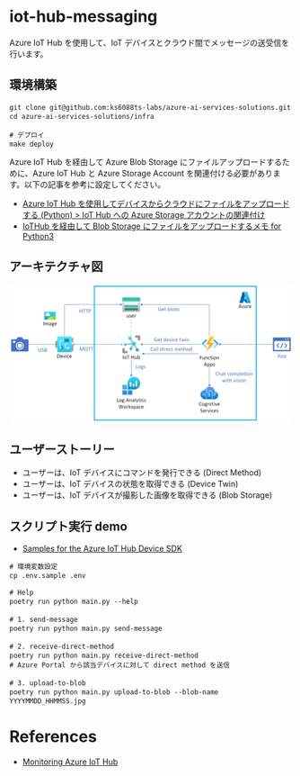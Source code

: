 # iot-hub-messaging

Azure IoT Hub を使用して、IoT デバイスとクラウド間でメッセージの送受信を行います。

## 環境構築

```shell
git clone git@github.com:ks6088ts-labs/azure-ai-services-solutions.git
cd azure-ai-services-solutions/infra

# デプロイ
make deploy
```

Azure IoT Hub を経由して Azure Blob Storage にファイルアップロードするために、Azure IoT Hub と Azure Storage Account を関連付ける必要があります。以下の記事を参考に設定してください。

- [Azure IoT Hub を使用してデバイスからクラウドにファイルをアップロードする (Python) > IoT Hub への Azure Storage アカウントの関連付け](https://learn.microsoft.com/ja-jp/azure/iot-hub/file-upload-python#associate-an-azure-storage-account-to-iot-hub)
- [IoTHub を経由して Blob Storage にファイルをアップロードするメモ for Python3](https://zenn.dev/tmitsuoka0423/articles/iothub-file-upload-python)

## アーキテクチャ図

[![architecture](./architecture.png)](./architecture.png)

## ユーザーストーリー

- ユーザーは、IoT デバイスにコマンドを発行できる (Direct Method)
- ユーザーは、IoT デバイスの状態を取得できる (Device Twin)
- ユーザーは、IoT デバイスが撮影した画像を取得できる (Blob Storage)

## スクリプト実行 demo

- [Samples for the Azure IoT Hub Device SDK](https://github.com/Azure/azure-iot-sdk-python/blob/main/samples/README.md)

```shell
# 環境変数設定
cp .env.sample .env
```

```shell
# Help
poetry run python main.py --help

# 1. send-message
poetry run python main.py send-message

# 2. receive-direct-method
poetry run python main.py receive-direct-method
# Azure Portal から該当デバイスに対して direct method を送信

# 3. upload-to-blob
poetry run python main.py upload-to-blob --blob-name YYYYMMDD_HHMMSS.jpg
```

# References

- [Monitoring Azure IoT Hub](https://learn.microsoft.com/en-us/azure/iot-hub/monitor-iot-hub)
